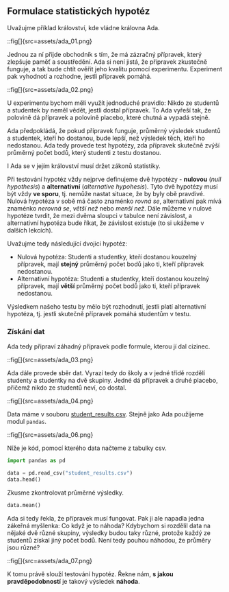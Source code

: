 ## Formulace statistických hypotéz

Uvažujme příklad království, kde vládne královna Ada.


::fig[]{src=assets/ada_01.png}

Jednou za ní přijde obchodník s tím, že má zázračný přípravek, který zlepšuje paměť a soustředění. Ada si není jistá, že přípravek zkustečně funguje, a tak bude chtít ověřit jeho kvalitu pomocí experimentu. Experiment pak vyhodnotí a rozhodne, jestli přípravek pomáhá.

::fig[]{src=assets/ada_02.png}

U experimentu bychom měli využít jednoduché pravidlo: Nikdo ze studentů a studentek by neměl vědět, jestli dostal přípravek. To Ada vyřeší tak, že polovině dá přípravek a polovině placebo, které chutná a vypadá stejně.

Ada předpokládá, že pokud přípravek funguje, průměrný výsledek studentů a studentek, kteří ho dostanou, bude lepší, než výsledek těch, kteří ho nedostanou. Ada tedy provede test hypotézy, zda přípravek skutečně zvýší průměrný počet bodů, který studenti z testu dostanou. 

I Ada se v jejím království musí držet zákonů statistiky. 

Při testování hypotéz vždy nejprve definujeme dvě hypotézy - **nulovou** (*null hypothesis*) a **alternativní** (*alternative hypohesis*). Tyto dvě hypotézy musí být vždy **ve sporu**, tj. nemůže nastat situace, že by byly obě pravdivé. Nulová hypotéza v sobě má často znaménko *rovná se*, alternativní pak mívá znaménko *nerovná se*, *větší než* nebo *menší než*. Dále můžeme v nulové hypotéze tvrdit, že mezi dvěma sloupci v tabulce není závislost, a alternativní hypotéza bude říkat, že závislost existuje (to si ukážeme v dalších lekcích).

Uvažujme tedy následující dvojici hypotéz:

- Nulová hypotéza: Studenti a studentky, kteří dostanou kouzelný přípravek, mají **stejný** průměrný počet bodů jako ti, kteří přípravek nedostanou.
- Alternativní hypotéza: Studenti a studentky, kteří dostanou kouzelný přípravek, mají **větší** průměrný počet bodů jako ti, kteří přípravek nedostanou.

Výsledkem našeho testu by mělo být rozhodnutí, jestli platí alternativní hypotéza, tj. jestli skutečně přípravek pomáhá studentům v testu.

### Získání dat

Ada tedy připraví záhadný přípravek podle formule, kterou jí dal cizinec.

::fig[]{src=assets/ada_03.png}

Ada dále provede sběr dat. Vyrazí tedy do školy a v jedné třídě rozdělí studenty a studentky na dvě skupiny. Jedné dá přípravek a druhé placebo, přičemž nikdo ze studentů neví, co dostal.

::fig[]{src=assets/ada_04.png}

Data máme v souboru [student_results.csv](student_results.csv). Stejně jako Ada použijeme modul `pandas`.

::fig[]{src=assets/ada_06.png}

Níže je kód, pomocí kterého data načteme z tabulky csv.


```python
import pandas as pd

data = pd.read_csv("student_results.csv")
data.head()
```

Zkusme zkontrolovat průměrné výsledky.


```python
data.mean()
```


Ada si tedy řekla, že přípravek musí fungovat. Pak ji ale napadla jedna zákeřná myšlenka: Co když je to náhoda? Kdybychom si rozdělil data na nějaké dvě různé skupiny, výsledky budou taky různé, protože každý ze studentů získal jiný počet bodů. Není tedy pouhou náhodou, že průměry jsou různé?

::fig[]{src=assets/ada_07.png}

K tomu právě slouží testování hypotéz. Řekne nám, **s jakou pravděpodobností** je takový výsledek **náhoda**.

